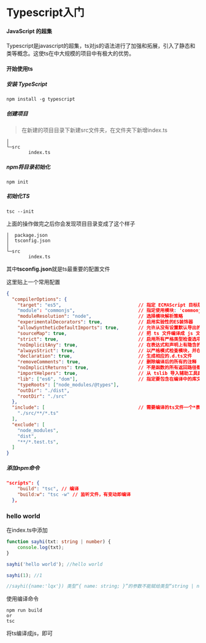 # Typescript入门

#### **JavaScript 的超集**

​		Typescript是javascript的超集，ts对js的语法进行了加强和拓展，引入了静态和类等概念。这使ts在中大规模的项目中有极大的优势。



#### **开始使用ts**

#####  安装 TypeScript

```
npm install -g typescript
```

##### 创建项目

> 在新建的项目目录下新建src文件夹，在文件夹下新增index.ts

```
│
└─src
        index.ts
```

##### npm将目录初始化

```
npm init
```

##### 初始化TS

```
tsc --init
```



上面的操作做完之后你会发现项目目录变成了这个样子

```
│  package.json
│  tsconfig.json
│
└─src
        index.ts
```

其中**tsconfig.json**就是ts最重要的配置文件

这里贴上一个常用配置

```json
{
  "compilerOptions": {
    "target": "es5",                            // 指定 ECMAScript 目标版本: 'ES5'
    "module": "commonjs",                       // 指定使用模块: 'commonjs', 'amd', 'system', 'umd' or 'es2015'
    "moduleResolution": "node",                 // 选择模块解析策略
    "experimentalDecorators": true,             // 启用实验性的ES装饰器
    "allowSyntheticDefaultImports": true,       // 允许从没有设置默认导出的模块中默认导入。
    "sourceMap": true,                          // 把 ts 文件编译成 js 文件的时候，同时生成对应的 map 文件
    "strict": true,                             // 启用所有严格类型检查选项
    "noImplicitAny": true,                      // 在表达式和声明上有隐含的 any类型时报错
    "alwaysStrict": true,                       // 以严格模式检查模块，并在每个文件里加入 'use strict'
    "declaration": true,                        // 生成相应的.d.ts文件
    "removeComments": true,                     // 删除编译后的所有的注释
    "noImplicitReturns": true,                  // 不是函数的所有返回路径都有返回值时报错
    "importHelpers": true,                      // 从 tslib 导入辅助工具函数
    "lib": ["es6", "dom"],                      // 指定要包含在编译中的库文件
    "typeRoots": ["node_modules/@types"],
    "outDir": "./dist",
    "rootDir": "./src"
  },
  "include": [                                  // 需要编译的ts文件一个*表示文件匹配**表示忽略文件的深度问题
    "./src/**/*.ts"
  ],
  "exclude": [
    "node_modules",
    "dist",
    "**/*.test.ts",
  ]
}
```

##### 添加npm命令

```json
"scripts": {
    "build": "tsc", // 编译
    "build:w": "tsc -w" // 监听文件，有变动即编译
  },
```



### hello world

在index.ts中添加

```typescript
function sayhi(txt: string | number) {
    console.log(txt);
}

sayhi('hello world'); //hello world

sayhi(1); //1

//sayhi({name:'lqx'}) 类型“{ name: string; }”的参数不能赋给类型“string | number”的参数。

```

使用编译命令

```
npm run build
or
tsc
```

将ts编译成js，即可

